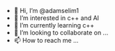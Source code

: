 - 👋 Hi, I’m @adamselim1
- 👀 I’m interested in c++ and AI
- 🌱 I’m currently learning c++
- 💞️ I’m looking to collaborate on ...
- 📫 How to reach me ...

<!---
adamselim1/adamselim1 is a ✨ special ✨ repository because its `README.md` (this file) appears on your GitHub profile.
You can click the Preview link to take a look at your changes.
--->
